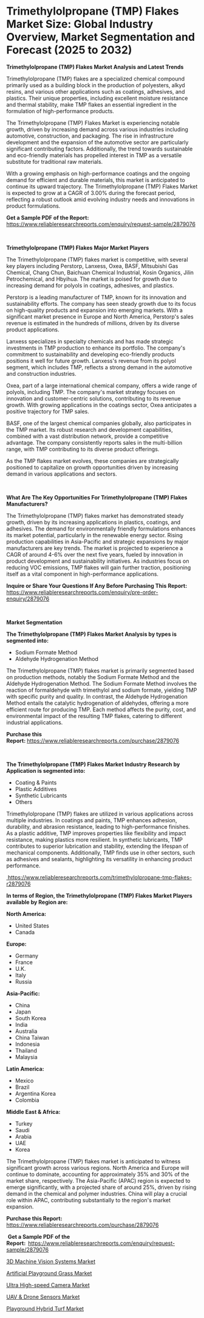 <p><h1>Trimethylolpropane (TMP) Flakes Market Size: Global Industry Overview, Market Segmentation and Forecast (2025 to 2032)</h1></p><p><strong>Trimethylolpropane (TMP) Flakes Market Analysis and Latest Trends</strong></p>
<p><p>Trimethylolpropane (TMP) flakes are a specialized chemical compound primarily used as a building block in the production of polyesters, alkyd resins, and various other applications such as coatings, adhesives, and plastics. Their unique properties, including excellent moisture resistance and thermal stability, make TMP flakes an essential ingredient in the formulation of high-performance products.</p><p>The Trimethylolpropane (TMP) Flakes Market is experiencing notable growth, driven by increasing demand across various industries including automotive, construction, and packaging. The rise in infrastructure development and the expansion of the automotive sector are particularly significant contributing factors. Additionally, the trend towards sustainable and eco-friendly materials has propelled interest in TMP as a versatile substitute for traditional raw materials.</p><p>With a growing emphasis on high-performance coatings and the ongoing demand for efficient and durable materials, this market is anticipated to continue its upward trajectory. The Trimethylolpropane (TMP) Flakes Market is expected to grow at a CAGR of 3.00% during the forecast period, reflecting a robust outlook amid evolving industry needs and innovations in product formulations.</p></p>
<p><strong>Get a Sample PDF of the Report:&nbsp;</strong> <a href="https://www.reliableresearchreports.com/enquiry/request-sample/2879076?utm_campaign=31&utm_medium=2&utm_source=Github&utm_content=ia&utm_term=12032025&utm_id=trimethylolpropane-tmp-flakes">https://www.reliableresearchreports.com/enquiry/request-sample/2879076</a></p>
<p>&nbsp;</p>
<p><strong>Trimethylolpropane (TMP) Flakes Major Market Players</strong></p>
<p><p>The Trimethylolpropane (TMP) flakes market is competitive, with several key players including Perstorp, Lanxess, Oxea, BASF, Mitsubishi Gas Chemical, Chang Chun, Baichuan Chemical Industrial, Kosin Organics, Jilin Petrochemical, and Hbyihua. The market is poised for growth due to increasing demand for polyols in coatings, adhesives, and plastics.</p><p>Perstorp is a leading manufacturer of TMP, known for its innovation and sustainability efforts. The company has seen steady growth due to its focus on high-quality products and expansion into emerging markets. With a significant market presence in Europe and North America, Perstorp's sales revenue is estimated in the hundreds of millions, driven by its diverse product applications.</p><p>Lanxess specializes in specialty chemicals and has made strategic investments in TMP production to enhance its portfolio. The company's commitment to sustainability and developing eco-friendly products positions it well for future growth. Lanxess's revenue from its polyol segment, which includes TMP, reflects a strong demand in the automotive and construction industries.</p><p>Oxea, part of a large international chemical company, offers a wide range of polyols, including TMP. The company's market strategy focuses on innovation and customer-centric solutions, contributing to its revenue growth. With growing applications in the coatings sector, Oxea anticipates a positive trajectory for TMP sales.</p><p>BASF, one of the largest chemical companies globally, also participates in the TMP market. Its robust research and development capabilities, combined with a vast distribution network, provide a competitive advantage. The company consistently reports sales in the multi-billion range, with TMP contributing to its diverse product offerings.</p><p>As the TMP flakes market evolves, these companies are strategically positioned to capitalize on growth opportunities driven by increasing demand in various applications and sectors.</p></p>
<p>&nbsp;</p>
<p><strong>What Are The Key Opportunities For Trimethylolpropane (TMP) Flakes Manufacturers?</strong></p>
<p><p>The Trimethylolpropane (TMP) flakes market has demonstrated steady growth, driven by its increasing applications in plastics, coatings, and adhesives. The demand for environmentally friendly formulations enhances its market potential, particularly in the renewable energy sector. Rising production capabilities in Asia-Pacific and strategic expansions by major manufacturers are key trends. The market is projected to experience a CAGR of around 4-6% over the next five years, fueled by innovation in product development and sustainability initiatives. As industries focus on reducing VOC emissions, TMP flakes will gain further traction, positioning itself as a vital component in high-performance applications.</p></p>
<p><strong>Inquire or Share Your Questions If Any Before Purchasing This Report:</strong> <a href="https://www.reliableresearchreports.com/enquiry/pre-order-enquiry/2879076?utm_campaign=31&utm_medium=2&utm_source=Github&utm_content=ia&utm_term=12032025&utm_id=trimethylolpropane-tmp-flakes">https://www.reliableresearchreports.com/enquiry/pre-order-enquiry/2879076</a></p>
<p>&nbsp;</p>
<p><strong>Market Segmentation</strong></p>
<p><strong>The Trimethylolpropane (TMP) Flakes Market Analysis by types is segmented into:</strong></p>
<p><ul><li>Sodium Formate Method</li><li>Aldehyde Hydrogenation Method</li></ul></p>
<p><p>The Trimethylolpropane (TMP) flakes market is primarily segmented based on production methods, notably the Sodium Formate Method and the Aldehyde Hydrogenation Method. The Sodium Formate Method involves the reaction of formaldehyde with trimethylol and sodium formate, yielding TMP with specific purity and quality. In contrast, the Aldehyde Hydrogenation Method entails the catalytic hydrogenation of aldehydes, offering a more efficient route for producing TMP. Each method affects the purity, cost, and environmental impact of the resulting TMP flakes, catering to different industrial applications.</p></p>
<p><strong>Purchase this Report:&nbsp;</strong><a href="https://www.reliableresearchreports.com/purchase/2879076?utm_campaign=31&utm_medium=2&utm_source=Github&utm_content=ia&utm_term=12032025&utm_id=trimethylolpropane-tmp-flakes">https://www.reliableresearchreports.com/purchase/2879076</a></p>
<p>&nbsp;</p>
<p><strong>The Trimethylolpropane (TMP) Flakes Market Industry Research by Application is segmented into:</strong></p>
<p><ul><li>Coating & Paints</li><li>Plastic Additives</li><li>Synthetic Lubricants</li><li>Others</li></ul></p>
<p><p>Trimethylolpropane (TMP) flakes are utilized in various applications across multiple industries. In coatings and paints, TMP enhances adhesion, durability, and abrasion resistance, leading to high-performance finishes. As a plastic additive, TMP improves properties like flexibility and impact resistance, making plastics more resilient. In synthetic lubricants, TMP contributes to superior lubrication and stability, extending the lifespan of mechanical components. Additionally, TMP finds use in other sectors, such as adhesives and sealants, highlighting its versatility in enhancing product performance.</p></p>
<p><a href="https://www.reliableresearchreports.com/trimethylolpropane-tmp-flakes-r2879076?utm_campaign=31&utm_medium=2&utm_source=Github&utm_content=ia&utm_term=12032025&utm_id=trimethylolpropane-tmp-flakes">&nbsp;https://www.reliableresearchreports.com/trimethylolpropane-tmp-flakes-r2879076</a></p>
<p><strong>In terms of Region, the Trimethylolpropane (TMP) Flakes Market Players available by Region are:</strong></p>
<p>
    <p> <strong> North America: </strong>
        <ul>
            <li>United States</li>
            <li>Canada</li>
        </ul>
        </p> 
    <p> <strong> Europe: </strong>
        <ul>
            <li>Germany</li>
            <li>France</li>
            <li>U.K.</li>
            <li>Italy</li>
            <li>Russia</li>
        </ul>
        </p> 
    <p> <strong> Asia-Pacific: </strong>
        <ul>
            <li>China</li>
            <li>Japan</li>
            <li>South Korea</li>
            <li>India</li>
            <li>Australia</li>
            <li>China Taiwan</li>
            <li>Indonesia</li>
            <li>Thailand</li>
            <li>Malaysia</li>
        </ul>
        </p> 
    <p> <strong> Latin America: </strong>
        <ul>
            <li>Mexico</li>
            <li>Brazil</li>
            <li>Argentina Korea</li>
            <li>Colombia</li>
        </ul>
        </p> 
    <p> <strong> Middle East & Africa: </strong>
        <ul>
            <li>Turkey</li>
            <li>Saudi</li>
            <li>Arabia</li>
            <li>UAE</li>
            <li>Korea</li>
        </ul>
    </p>
    </p>
<p><p>The Trimethylolpropane (TMP) flakes market is anticipated to witness significant growth across various regions. North America and Europe will continue to dominate, accounting for approximately 35% and 30% of the market share, respectively. The Asia-Pacific (APAC) region is expected to emerge significantly, with a projected share of around 25%, driven by rising demand in the chemical and polymer industries. China will play a crucial role within APAC, contributing substantially to the region's market expansion.</p></p>
<p><strong>Purchase this Report: </strong><a href="https://www.reliableresearchreports.com/purchase/2879076?utm_campaign=31&utm_medium=2&utm_source=Github&utm_content=ia&utm_term=12032025&utm_id=trimethylolpropane-tmp-flakes">https://www.reliableresearchreports.com/purchase/2879076</a></p>
<p>&nbsp;<strong>Get a Sample PDF of the Report:&nbsp;&nbsp;</strong><a href="https://www.reliableresearchreports.com/enquiry/request-sample/2879076?utm_campaign=31&utm_medium=2&utm_source=Github&utm_content=ia&utm_term=12032025&utm_id=trimethylolpropane-tmp-flakes">https://www.reliableresearchreports.com/enquiry/request-sample/2879076</a></p>
<p><strong></strong></p>
<p><p><a href="https://github.com/hervedeidadw/Market-Research-Report-List-1/blob/main/3d-machine-vision-systems-market.md?utm_campaign=31&utm_medium=2&utm_source=Github&utm_content=ia&utm_term=12032025&utm_id=trimethylolpropane-tmp-flakes">3D Machine Vision Systems Market</a></p><p><a href="https://github.com/dibesnayee/Market-Research-Report-List-1/blob/main/artificial-playground-grass-market.md?utm_campaign=31&utm_medium=2&utm_source=Github&utm_content=ia&utm_term=12032025&utm_id=trimethylolpropane-tmp-flakes">Artificial Playground Grass Market</a></p><p><a href="https://github.com/duzcupetriv/Market-Research-Report-List-1/blob/main/ultra-high-speed-camera-market.md?utm_campaign=31&utm_medium=2&utm_source=Github&utm_content=ia&utm_term=12032025&utm_id=trimethylolpropane-tmp-flakes">Ultra High-speed Camera Market</a></p><p><a href="https://github.com/abexjeliti/Market-Research-Report-List-1/blob/main/uav-drone-sensors-market.md?utm_campaign=31&utm_medium=2&utm_source=Github&utm_content=ia&utm_term=12032025&utm_id=trimethylolpropane-tmp-flakes">UAV & Drone Sensors Market</a></p><p><a href="https://github.com/rreynagjysma65/Market-Research-Report-List-1/blob/main/playground-hybrid-turf-market.md?utm_campaign=31&utm_medium=2&utm_source=Github&utm_content=ia&utm_term=12032025&utm_id=trimethylolpropane-tmp-flakes">Playground Hybrid Turf Market</a></p></p>